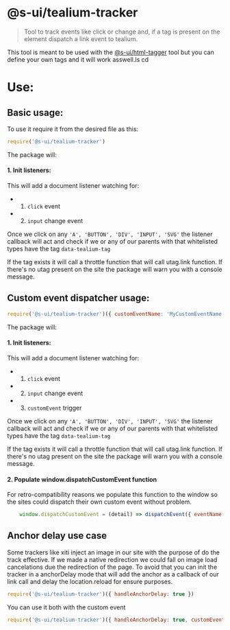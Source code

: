 # @s-ui/tealium-tracker
> Tool to track events like click or change and, if a tag is present on the element dispatch a link event to tealium.

This tool is meant to be used with the [@s-ui/html-tagger](https://github.com/SUI-Components/sui/tree/master/packages/sui-html-tagger) tool but you can define your own tags and it will work asswell.ls
cd
# Use:

## Basic usage: 

To use it require it from the desired file as this:
```javascript
require('@s-ui/tealium-tracker')
```
The package will: 
#### 1. Init listeners:

This will add a document listener watching for:
- 1. `click` event
- 2. `input` change event

Once we click on any `'A', 'BUTTON', 'DIV', 'INPUT', 'SVG'` the listener callback will act and check if we or any of our parents with that whitelisted types have the tag `data-tealium-tag`

If the tag exists it will call a throttle function that will call utag.link function. If there's no utag present on the site the package will warn you with a console message.


## Custom event dispatcher usage: 


```javascript
require('@s-ui/tealium-tracker')({ customEventName: 'MyCustomEventName' })
```

The package will:

#### 1. Init listeners:

This will add a document listener watching for:
- 1. `click` event
- 2. `input` change event
- 3. `customEvent` trigger

Once we click on any `'A', 'BUTTON', 'DIV', 'INPUT', 'SVG'` the listener callback will act and check if we or any of our parents with that whitelisted types have the tag `data-tealium-tag`

If the tag exists it will call a throttle function that will call utag.link function. If there's no utag present on the site the package will warn you with a console message.

#### 2. Populate window.dispatchCustomEvent function

For retro-compatibility reasons we populate this function to the window so the sites could dispatch their own custom event without problem.

```javascript
    window.dispatchCustomEvent = (detail) => dispatchEvent({ eventName: this.customEventName, detail })
```

## Anchor delay use case

Some trackers like xiti inject an image in our site with the purpose of do the track effective. If we made a native redirection we could fall on image load cancelations due the redirection of the page. To avoid that you can init the tracker in a anchorDelay mode that will add the anchor as a callback of our link call and delay the location.reload for ensure purposes.



```javascript
require('@s-ui/tealium-tracker')({ handleAnchorDelay: true })
```

You can use it both with the custom event

```javascript
require('@s-ui/tealium-tracker')({ handleAnchorDelay: true, customEventName: 'MyCustomEventName' })
```